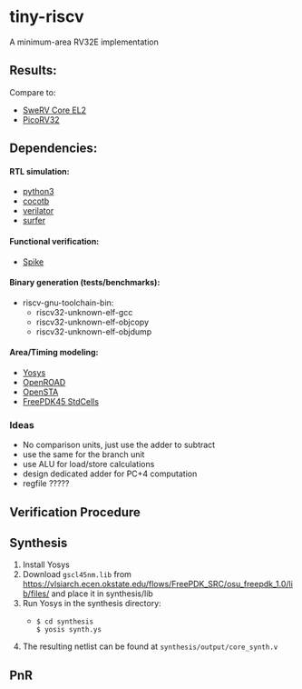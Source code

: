 # tiny-riscv
A minimum-area RV32E implementation

## Results:

Compare to:
* [SweRV Core EL2](https://github.com/chipsalliance/Cores-VeeR-EL2)
* [PicoRV32](https://github.com/YosysHQ/picorv32)

## Dependencies:
#### RTL simulation:
* [python3](https://www.python.org/downloads/)
* [cocotb](https://www.cocotb.org/)
* [verilator](https://www.veripool.org/verilator/)
* [surfer](https://surfer-project.org/)
#### Functional verification:
* [Spike](https://github.com/riscv-software-src/riscv-isa-sim)
#### Binary generation (tests/benchmarks):
* riscv-gnu-toolchain-bin:
    - riscv32-unknown-elf-gcc
    - riscv32-unknown-elf-objcopy
    - riscv32-unknown-elf-objdump
#### Area/Timing modeling:
* [Yosys](https://github.com/YosysHQ/yosys)
* [OpenROAD](https://github.com/The-OpenROAD-Project/OpenROAD)
* [OpenSTA](https://github.com/The-OpenROAD-Project/OpenSTA)
* [FreePDK45 StdCells](https://vlsiarch.ecen.okstate.edu/flows/FreePDK_SRC/osu_freepdk_1.0/lib/files/)



### Ideas

* No comparison units, just use the adder to subtract
* use the same for the branch unit
* use ALU for load/store calculations
* design dedicated adder for PC+4 computation
* regfile ?????




## Verification Procedure

## Synthesis
1. Install Yosys
2. Download `gscl45nm.lib` from https://vlsiarch.ecen.okstate.edu/flows/FreePDK_SRC/osu_freepdk_1.0/lib/files/ and place it in synthesis/lib
3. Run Yosys in the synthesis directory:
    - ``` 
      $ cd synthesis
      $ yosis synth.ys
      ```
4. The resulting netlist can be found at `synthesis/output/core_synth.v`

## PnR